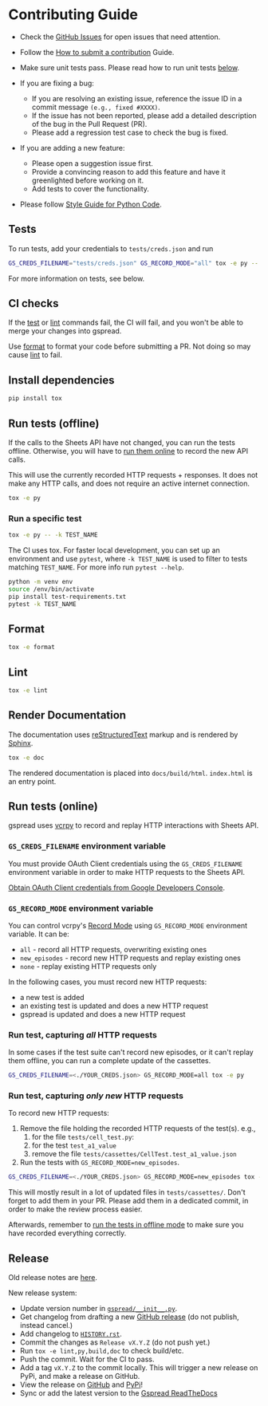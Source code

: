 # Contributing Guide

- Check the [GitHub Issues](https://github.com/burnash/gspread/issues) for open issues that need attention.
- Follow the [How to submit a contribution](https://opensource.guide/how-to-contribute/#how-to-submit-a-contribution) Guide.

- Make sure unit tests pass. Please read how to run unit tests [below](#run-tests-offline).

- If you are fixing a bug:
  - If you are resolving an existing issue, reference the issue ID in a commit message `(e.g., fixed #XXXX)`.
  - If the issue has not been reported, please add a detailed description of the bug in the Pull Request (PR).
  - Please add a regression test case to check the bug is fixed.

- If you are adding a new feature:
  - Please open a suggestion issue first.
  - Provide a convincing reason to add this feature and have it greenlighted before working on it.
  - Add tests to cover the functionality.

- Please follow [Style Guide for Python Code](https://www.python.org/dev/peps/pep-0008/).

## Tests

To run tests, add your credentials to `tests/creds.json` and run

```bash
GS_CREDS_FILENAME="tests/creds.json" GS_RECORD_MODE="all" tox -e py -- -k "<specific test to run>"
```

For more information on tests, see below.

## CI checks

If the [test](#run-tests-offline) or [lint](#lint) commands fail, the CI will fail, and you won't be able to merge your changes into gspread.

Use [format](#format) to format your code before submitting a PR. Not doing so may cause [lint](#lint) to fail.

## Install dependencies

```bash
pip install tox
```

## Run tests (offline)

If the calls to the Sheets API have not changed, you can run the tests offline. Otherwise, you will have to [run them online](#run-tests-online) to record the new API calls.

This will use the currently recorded HTTP requests + responses. It does not make any HTTP calls, and does not require an active internet connection.

```bash
tox -e py
```

### Run a specific test

```bash
tox -e py -- -k TEST_NAME
```

The CI uses tox. For faster local development, you can set up an environment and use `pytest`, where `-k TEST_NAME` is used to filter to tests matching `TEST_NAME`. For more info run `pytest --help`.

```bash
python -m venv env
source /env/bin/activate
pip install test-requirements.txt
pytest -k TEST_NAME
```

## Format

```bash
tox -e format
```

## Lint

```bash
tox -e lint
```

## Render Documentation

The documentation uses [reStructuredText](http://www.sphinx-doc.org/en/master/usage/restructuredtext/index.html#rst-index) markup and is rendered by [Sphinx](http://www.sphinx-doc.org/).

```bash
tox -e doc
```

The rendered documentation is placed into `docs/build/html`. `index.html` is an entry point.

## Run tests (online)

gspread uses [vcrpy](https://github.com/kevin1024/vcrpy) to record and replay HTTP interactions with Sheets API.

### `GS_CREDS_FILENAME` environment variable

You must provide OAuth Client credentials using the `GS_CREDS_FILENAME` environment variable in order to make HTTP requests to the Sheets API.

[Obtain OAuth Client credentials from Google Developers Console](https://docs.gspread.org/en/latest/oauth2.html#for-end-users-using-oauth-client-id).

### `GS_RECORD_MODE` environment variable

You can control vcrpy's [Record Mode](https://vcrpy.readthedocs.io/en/latest/usage.html#record-modes) using `GS_RECORD_MODE` environment variable. It can be:

- `all` - record all HTTP requests, overwriting existing ones
- `new_episodes` - record new HTTP requests and replay existing ones
- `none` - replay existing HTTP requests only

In the following cases, you must record new HTTP requests:

- a new test is added
- an existing test is updated and does a new HTTP request
- gspread is updated and does a new HTTP request

### Run test, capturing *all* HTTP requests

In some cases if the test suite can't record new episodes, or it can't replay them offline, you can run a complete update of the cassettes.

```bash
GS_CREDS_FILENAME=<./YOUR_CREDS.json> GS_RECORD_MODE=all tox -e py
```

### Run test, capturing *only new* HTTP requests

To record new HTTP requests:

1. Remove the file holding the recorded HTTP requests of the test(s).
  e.g.,
     1. for the file `tests/cell_test.py`:
     2. for the test `test_a1_value`
     3. remove the file `tests/cassettes/CellTest.test_a1_value.json`
1. Run the tests with `GS_RECORD_MODE=new_episodes`.

```bash
GS_CREDS_FILENAME=<./YOUR_CREDS.json> GS_RECORD_MODE=new_episodes tox -e py
```

This will mostly result in a lot of updated files in `tests/cassettes/`. Don't forget to add them in your PR.
Please add them in a dedicated commit, in order to make the review process easier.

Afterwards, remember to [run the tests in offline mode](#run-tests-offline) to make sure you have recorded everything correctly.

## Release

Old release notes are [here](https://gist.github.com/burnash/335f977a74b8bfdc7968).

New release system:

- Update version number in [`gspread/__init__.py`](../gspread/__init__.py).
- Get changelog from drafting a new [GitHub release](https://github.com/burnash/gspread/releases/new) (do not publish, instead cancel.)
- Add changelog to [`HISTORY.rst`](../HISTORY.rst).
- Commit the changes as `Release vX.Y.Z` (do not push yet.)
- Run `tox -e lint,py,build,doc` to check build/etc.
- Push the commit. Wait for the CI to pass.
- Add a tag `vX.Y.Z` to the commit locally. This will trigger a new release on PyPi, and make a release on GitHub.
- View the release on [GitHub](https://github.com/burnash/gspread/releases) and [PyPi](https://pypi.org/project/gspread/)!
- Sync or add the latest version to the [Gspread ReadTheDocs](https://app.readthedocs.org/projects/gspread/)
